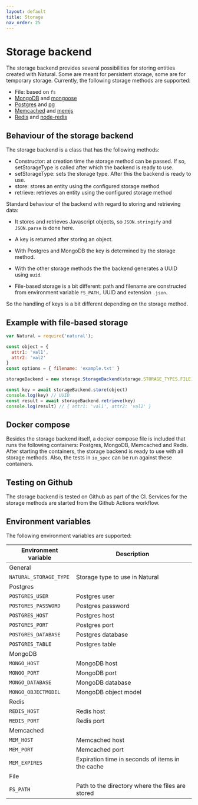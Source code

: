```yaml
---
layout: default
title: Storage
nav_order: 25
---
```


# Storage backend
The storage backend provides several possibilities for storing entities created with Natural. Some are meant for persistent storage, some are for temporary storage. Currently, the following storage methods are supported:
* File: based on `fs`
* [MongoDB](https://www.npmjs.com/package/mongodb) and [mongoose](https://www.npmjs.com/package/mongoose)
* [Postgres](https://www.npmjs.com/package/postgres) and [pg](https://www.npmjs.com/package/pg)
* [Memcached](https://www.memcached.org/) and [memjs](https://www.npmjs.com/package/memjs)
* [Redis](https://redis.io/) and [node-redis](https://www.npmjs.com/package/redis/)

## Behaviour of the storage backend
The storage backend is a class that has the following methods:
* Constructor: at creation time the storage method can be passed. If so, setStorageType is called after which the backend is ready to use.
* setStorageType: sets the storage type. After this the backend is ready to use.
* store: stores an entity using the configured storage method
* retrieve: retrieves an entity using the configured storage method

Standard behaviour of the backend with regard to storing and retrieving data:
* It stores and retrieves Javascript objects, so `JSON.stringify` and `JSON.parse` is done here. 
- A key is returned after storing an object.
* With Postgres and MongoDB the key is determined by the storage method. 
- With the other storage methods the the backend generates a UUID using `uuid`.
* File-based storage is a bit different: path and filename are constructed from environment variable `FS_PATH,` UUID and extension `.json`.

So the handling of keys is a bit different depending on the storage method.

## Example with file-based storage
```javascript	
var Natural = require('natural');

const object = {
  attr1: 'val1',
  attr2: 'val2'
}
const options = { filename: 'example.txt' }

storageBackend = new storage.StorageBackend(storage.STORAGE_TYPES.FILE)

const key = await storageBackend.store(object)
console.log(key) // UUID
const result = await storageBackend.retrieve(key)
console.log(result) // { attr1: 'val1', attr2: 'val2' }
```

## Docker compose
Besides the storage backend itself, a docker compose file is included that runs the following containers: Postgres, MongoDB, Memcached and Redis. After starting the containers, the storage backend is ready to use with all storage methods. Also, the tests in `io_spec` can be run against these containers.

## Testing on Github
The storage backend is tested on Github as part of the CI. Services for the storage methods are started from the Github Actions workflow.

## Environment variables
The following environment variables are supported:

| Environment variable | Description |
| --- | --- |
| General |
| `NATURAL_STORAGE_TYPE` | Storage type to use in Natural |
| Postgres |
| `POSTGRES_USER` | Postgres user |
| `POSTGRES_PASSWORD` | Postgres password |
| `POSTGRES_HOST` | Postgres host |
| `POSTGRES_PORT` | Postgres port |
| `POSTGRES_DATABASE` | Postgres database |
| `POSTGRES_TABLE`  | Postgres table |
| MongoDB |
| `MONGO_HOST` | MongoDB host |
| `MONGO_PORT` | MongoDB port |
| `MONGO_DATABASE` | MongoDB database |
| `MONGO_OBJECTMODEL` | MongoDB object model |
| Redis|
| `REDIS_HOST` | Redis host |
| `REDIS_PORT` | Redis port |
| Memcached | 
| `MEM_HOST` | Memcached host |
| `MEM_PORT` | Memcached port |
| `MEM_EXPIRES` | Expiration time in seconds of items in the cache |
| File |
| `FS_PATH` | Path to the directory where the files are stored |




